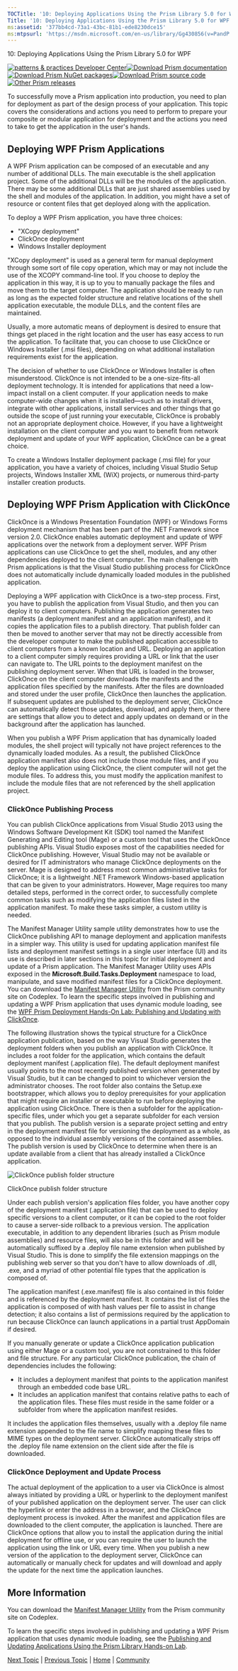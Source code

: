 ```yaml
---
TOCTitle: '10: Deploying Applications Using the Prism Library 5.0 for WPF'
Title: '10: Deploying Applications Using the Prism Library 5.0 for WPF'
ms:assetid: '377bb4cd-73a1-43bc-81b1-ede8230dce15'
ms:mtpsurl: 'https://msdn.microsoft.com/en-us/library/Gg430856(v=PandP.40)'
---
```


10: Deploying Applications Using the Prism Library 5.0 for WPF

[![](https://msdn.microsoft.com/en-us/Gg430856.pnp-logo_350(en-us,PandP.40).png "patterns & practices Developer Center")](http://microsoft.com/practices)[![](https://msdn.microsoft.com/en-us/Gg430856.download-documentation(en-us,PandP.40).png "Download Prism documentation")](http://aka.ms/prism-wpf-pdf)[![](https://msdn.microsoft.com/en-us/Gg430856.download-nuget-packages(en-us,PandP.40).png "Download Prism NuGet packages")](http://aka.ms/prism-wpf-nuget)[![](https://msdn.microsoft.com/en-us/Gg430856.download-source-code(en-us,PandP.40).png "Download Prism source code")](http://aka.ms/prism-wpf-code)[![](https://msdn.microsoft.com/en-us/Gg430856.other-prism-releases(en-us,PandP.40).png "Other Prism releases")](http://msdn.microsoft.com/en-us/library/ff648465.aspx)

To successfully move a Prism application into production, you need to plan for deployment as part of the design process of your application. This topic covers the considerations and actions you need to perform to prepare your composite or modular application for deployment and the actions you need to take to get the application in the user's hands.

## Deploying WPF Prism Applications

A WPF Prism application can be composed of an executable and any number of additional DLLs. The main executable is the shell application project. Some of the additional DLLs will be the modules of the application. There may be some additional DLLs that are just shared assemblies used by the shell and modules of the application. In addition, you might have a set of resource or content files that get deployed along with the application.

To deploy a WPF Prism application, you have three choices:

-   "XCopy deployment"
-   ClickOnce deployment
-   Windows Installer deployment

"XCopy deployment" is used as a general term for manual deployment through some sort of file copy operation, which may or may not include the use of the XCOPY command-line tool. If you choose to deploy the application in this way, it is up to you to manually package the files and move them to the target computer. The application should be ready to run as long as the expected folder structure and relative locations of the shell application executable, the module DLLs, and the content files are maintained.

Usually, a more automatic means of deployment is desired to ensure that things get placed in the right location and the user has easy access to run the application. To facilitate that, you can choose to use ClickOnce or Windows Installer (.msi files), depending on what additional installation requirements exist for the application.

The decision of whether to use ClickOnce or Windows Installer is often misunderstood. ClickOnce is not intended to be a one-size-fits-all deployment technology. It is intended for applications that need a low-impact install on a client computer. If your application needs to make computer-wide changes when it is installed—such as to install drivers, integrate with other applications, install services and other things that go outside the scope of just running your executable, ClickOnce is probably not an appropriate deployment choice. However, if you have a lightweight installation on the client computer and you want to benefit from network deployment and update of your WPF application, ClickOnce can be a great choice.

To create a Windows Installer deployment package (.msi file) for your application, you have a variety of choices, including Visual Studio Setup projects, Windows Installer XML (WiX) projects, or numerous third-party installer creation products.

## Deploying WPF Prism Application with ClickOnce

ClickOnce is a Windows Presentation Foundation (WPF) or Windows Forms deployment mechanism that has been part of the .NET Framework since version 2.0. ClickOnce enables automatic deployment and update of WPF applications over the network from a deployment server. WPF Prism applications can use ClickOnce to get the shell, modules, and any other dependencies deployed to the client computer. The main challenge with Prism applications is that the Visual Studio publishing process for ClickOnce does not automatically include dynamically loaded modules in the published application.

Deploying a WPF application with ClickOnce is a two-step process. First, you have to publish the application from Visual Studio, and then you can deploy it to client computers. Publishing the application generates two manifests (a deployment manifest and an application manifest), and it copies the application files to a publish directory. That publish folder can then be moved to another server that may not be directly accessible from the developer computer to make the published application accessible to client computers from a known location and URL. Deploying an application to a client computer simply requires providing a URL or link that the user can navigate to. The URL points to the deployment manifest on the publishing deployment server. When that URL is loaded in the browser, ClickOnce on the client computer downloads the manifests and the application files specified by the manifests. After the files are downloaded and stored under the user profile, ClickOnce then launches the application. If subsequent updates are published to the deployment server, ClickOnce can automatically detect those updates, download, and apply them, or there are settings that allow you to detect and apply updates on demand or in the background after the application has launched.

When you publish a WPF Prism application that has dynamically loaded modules, the shell project will typically not have project references to the dynamically loaded modules. As a result, the published ClickOnce application manifest also does not include those module files, and if you deploy the application using ClickOnce, the client computer will not get the module files. To address this, you must modify the application manifest to include the module files that are not referenced by the shell application project.

### ClickOnce Publishing Process

You can publish ClickOnce applications from Visual Studio 2013 using the Windows Software Development Kit (SDK) tool named the Manifest Generating and Editing tool (Mage) or a custom tool that uses the ClickOnce publishing APIs. Visual Studio exposes most of the capabilities needed for ClickOnce publishing. However, Visual Studio may not be available or desired for IT administrators who manage ClickOnce deployments on the server. Mage is designed to address most common administrative tasks for ClickOnce; it is a lightweight .NET Framework Windows-based application that can be given to your administrators. However, Mage requires too many detailed steps, performed in the correct order, to successfully complete common tasks such as modifying the application files listed in the application manifest. To make these tasks simpler, a custom utility is needed.

The Manifest Manager Utility sample utility demonstrates how to use the ClickOnce publishing API to manage deployment and application manifests in a simpler way. This utility is used for updating application manifest file lists and deployment manifest settings in a single user interface (UI) and its use is described in later sections in this topic for initial deployment and update of a Prism application. The Manifest Manager Utility uses APIs exposed in the **Microsoft.Build.Tasks.Deployment** namespace to load, manipulate, and save modified manifest files for a ClickOnce deployment. You can download the [Manifest Manager Utility](http://compositewpf.codeplex.com/releases/view/14771) from the Prism community site on Codeplex. To learn the specific steps involved in publishing and updating a WPF Prism application that uses dynamic module loading, see the [WPF Prism Deployment Hands-On Lab: Publishing and Updating with ClickOnce](https://msdn.microsoft.com/en-us/library/gg405497(v=pandp.40)).

The following illustration shows the typical structure for a ClickOnce application publication, based on the way Visual Studio generates the deployment folders when you publish an application with ClickOnce. It includes a root folder for the application, which contains the default deployment manifest (.application file). The default deployment manifest usually points to the most recently published version when generated by Visual Studio, but it can be changed to point to whichever version the administrator chooses. The root folder also contains the Setup.exe bootstrapper, which allows you to deploy prerequisites for your application that might require an installer or executable to run before deploying the application using ClickOnce. There is then a subfolder for the application-specific files, under which you get a separate subfolder for each version that you publish. The publish version is a separate project setting and entry in the deployment manifest file for versioning the deployment as a whole, as opposed to the individual assembly versions of the contained assemblies. The publish version is used by ClickOnce to determine when there is an update available from a client that has already installed a ClickOnce application.

![](https://msdn.microsoft.com/en-us/Gg430856.AC76506C13BE100EFC4FEFD0B638F00C(en-us,PandP.40).png "ClickOnce publish folder structure")

ClickOnce publish folder structure

Under each publish version's application files folder, you have another copy of the deployment manifest (.application file) that can be used to deploy specific versions to a client computer, or it can be copied to the root folder to cause a server-side rollback to a previous version. The application executable, in addition to any dependent libraries (such as Prism module assemblies) and resource files, will also be in this folder and will be automatically suffixed by a .deploy file name extension when published by Visual Studio. This is done to simplify the file extension mappings on the publishing web server so that you don't have to allow downloads of .dll, .exe, and a myriad of other potential file types that the application is composed of.

The application manifest (.exe.manifest) file is also contained in this folder and is referenced by the deployment manifest. It contains the list of files the application is composed of with hash values per file to assist in change detection; it also contains a list of permissions required by the application to run because ClickOnce can launch applications in a partial trust AppDomain if desired.

If you manually generate or update a ClickOnce application publication using either Mage or a custom tool, you are not constrained to this folder and file structure. For any particular ClickOnce publication, the chain of dependencies includes the following:

-   It includes a deployment manifest that points to the application manifest through an embedded code base URL.
-   It includes an application manifest that contains relative paths to each of the application files. These files must reside in the same folder or a subfolder from where the application manifest resides.

It includes the application files themselves, usually with a .deploy file name extension appended to the file name to simplify mapping these files to MIME types on the deployment server. ClickOnce automatically strips off the .deploy file name extension on the client side after the file is downloaded.

### ClickOnce Deployment and Update Process

The actual deployment of the application to a user via ClickOnce is almost always initiated by providing a URL or hyperlink to the deployment manifest of your published application on the deployment server. The user can click the hyperlink or enter the address in a browser, and the ClickOnce deployment process is invoked. After the manifest and application files are downloaded to the client computer, the application is launched. There are ClickOnce options that allow you to install the application during the initial deployment for offline use, or you can require the user to launch the application using the link or URL every time. When you publish a new version of the application to the deployment server, ClickOnce can automatically or manually check for updates and will download and apply the update for the next time the application launches.

## More Information

You can download the [Manifest Manager Utility](http://compositewpf.codeplex.com/releases/view/14771) from the Prism community site on Codeplex.

To learn the specific steps involved in publishing and updating a WPF Prism application that uses dynamic module loading, see the [Publishing and Updating Applications Using the Prism Library Hands-on Lab](https://msdn.microsoft.com/1c19fd0f-ac78-45d8-be6e-5ba39040dedd).

[Next Topic](https://msdn.microsoft.com/64ef46d4-a2aa-4488-90c5-4b5d6f6d6f76) | [Previous Topic](https://msdn.microsoft.com/1c89ff18-4df9-456f-b3fa-cd848d4e7e33) | [Home](http://msdn.microsoft.com/en-us/library/gg406140) | [Community](https://compositewpf.codeplex.com/)
